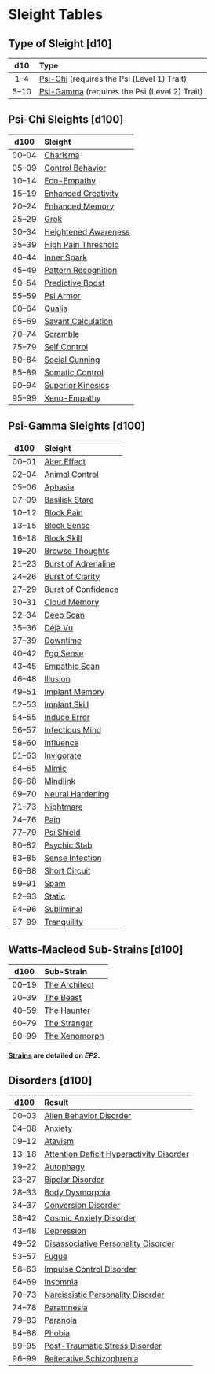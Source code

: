 # Sleight Tables

<!-- CLEANED blockquote class="table" -->

## Type of Sleight \[d10\]

<!-- CLEANED div class="tnw1" -->

|  d10  | Type                                                                     |
| :---: | :----------------------------------------------------------------------- |
|  1–4  | [Psi-Chi](#psi-chi-sleights-d100) (requires the Psi (Level 1) Trait)     |
| 5–10  | [Psi-Gamma](#psi-gamma-sleights-d100) (requires the Psi (Level 2) Trait) |

<!-- CLEANED /div -->
<!-- CLEANED /blockquote -->

<!-- CLEANED blockquote class="table" -->

## Psi-Chi Sleights \[d100\]

<!-- CLEANED div class="tnw1" -->

| d100  | Sleight                                                                              |
| :---: | :----------------------------------------------------------------------------------- |
| 00–04 | [Charisma](../../../14/06-psi-sleight-summaries.md#charisma)                         |
| 05–09 | [Control Behavior](../../../14/06-psi-sleight-summaries.md#control-behavior)         |
| 10–14 | [Eco-Empathy](../../../14/06-psi-sleight-summaries.md#eco-empathy)                   |
| 15–19 | [Enhanced Creativity](../../../14/06-psi-sleight-summaries.md#enhanced-creativity)   |
| 20–24 | [Enhanced Memory](../../../14/06-psi-sleight-summaries.md#enhanced-memory)           |
| 25–29 | [Grok](../../../14/06-psi-sleight-summaries.md#grok)                                 |
| 30–34 | [Heightened Awareness](../../../14/06-psi-sleight-summaries.md#heightened-awareness) |
| 35–39 | [High Pain Threshold](../../../14/06-psi-sleight-summaries.md#high-pain-threshold)   |
| 40–44 | [Inner Spark](../../../14/06-psi-sleight-summaries.md#inner-spark)                   |
| 45–49 | [Pattern Recognition](../../../14/06-psi-sleight-summaries.md#pattern-recognition)   |
| 50–54 | [Predictive Boost](../../../14/06-psi-sleight-summaries.md#predictive-boost)         |
| 55–59 | [Psi Armor](../../../14/06-psi-sleight-summaries.md#psi-armor)                       |
| 60–64 | [Qualia](../../../14/06-psi-sleight-summaries.md#qualia)                             |
| 65–69 | [Savant Calculation](../../../14/06-psi-sleight-summaries.md#savant-calculation)     |
| 70–74 | [Scramble](../../../14/06-psi-sleight-summaries.md#scramble)                         |
| 75–79 | [Self Control](../../../14/06-psi-sleight-summaries.md#self-control)                 |
| 80–84 | [Social Cunning](../../../14/06-psi-sleight-summaries.md#social-cunning)             |
| 85–89 | [Somatic Control](../../../14/06-psi-sleight-summaries.md#somatic-control)           |
| 90–94 | [Superior Kinesics](../../../14/06-psi-sleight-summaries.md#superior-kinesics)       |
| 95–99 | [Xeno-Empathy](../../../14/06-psi-sleight-summaries.md#xeno-empathy)                 |

<!-- CLEANED /div -->
<!-- CLEANED /blockquote -->

<!-- CLEANED blockquote class="table" -->

## Psi-Gamma Sleights \[d100\]

<!-- CLEANED div class="tnw1" -->

| d100  | Sleight                                                                            |
| :---: | :--------------------------------------------------------------------------------- |
| 00–01 | [Alter Effect](../../../14/06-psi-sleight-summaries.md#alter-effect)               |
| 02–04 | [Animal Control](../../../14/06-psi-sleight-summaries.md#animal-control)           |
| 05–06 | [Aphasia](../../../14/06-psi-sleight-summaries.md#aphasia)                         |
| 07–09 | [Basilisk Stare](../../../14/06-psi-sleight-summaries.md#basilisk-stare)           |
| 10–12 | [Block Pain](../../../14/06-psi-sleight-summaries.md#block-pain)                   |
| 13–15 | [Block Sense](../../../14/06-psi-sleight-summaries.md#block-sense)                 |
| 16–18 | [Block Skill](../../../14/06-psi-sleight-summaries.md#block-skill)                 |
| 19–20 | [Browse Thoughts](../../../14/06-psi-sleight-summaries.md#browse-thoughts)         |
| 21–23 | [Burst of Adrenaline](../../../14/06-psi-sleight-summaries.md#burst-of-adrenaline) |
| 24–26 | [Burst of Clarity](../../../14/06-psi-sleight-summaries.md#burst-of-clarity)       |
| 27–29 | [Burst of Confidence](../../../14/06-psi-sleight-summaries.md#burst-of-confidence) |
| 30–31 | [Cloud Memory](../../../14/06-psi-sleight-summaries.md#cloud-memory)               |
| 32–34 | [Deep Scan](../../../14/06-psi-sleight-summaries.md#deep-scan)                     |
| 35–36 | [Déjà Vu](../../../14/06-psi-sleight-summaries.md#deja-vu)                         |
| 37–39 | [Downtime](../../../14/06-psi-sleight-summaries.md#downtime)                       |
| 40–42 | [Ego Sense](../../../14/06-psi-sleight-summaries.md#ego-sense)                     |
| 43–45 | [Empathic Scan](../../../14/06-psi-sleight-summaries.md#empathic-scan)             |
| 46–48 | [Illusion](../../../14/06-psi-sleight-summaries.md#illusion)                       |
| 49–51 | [Implant Memory](../../../14/06-psi-sleight-summaries.md#implant-memory)           |
| 52–53 | [Implant Skill](../../../14/06-psi-sleight-summaries.md#implant-skill)             |
| 54–55 | [Induce Error](../../../14/06-psi-sleight-summaries.md#induce-error)               |
| 56–57 | [Infectious Mind](../../../14/06-psi-sleight-summaries.md#infectious-mind)         |
| 58–60 | [Influence](../../../14/06-psi-sleight-summaries.md#influence)                     |
| 61–63 | [Invigorate](../../../14/06-psi-sleight-summaries.md#invigorate)                   |
| 64–65 | [Mimic](../../../14/06-psi-sleight-summaries.md#mimic)                             |
| 66–68 | [Mindlink](../../../14/06-psi-sleight-summaries.md#mindlink)                       |
| 69–70 | [Neural Hardening](../../../14/06-psi-sleight-summaries.md#neural-hardening)       |
| 71–73 | [Nightmare](../../../14/06-psi-sleight-summaries.md#nightmare)                     |
| 74–76 | [Pain](../../../14/06-psi-sleight-summaries.md#pain)                               |
| 77–79 | [Psi Shield](../../../14/06-psi-sleight-summaries.md#psi-shield)                   |
| 80–82 | [Psychic Stab](../../../14/06-psi-sleight-summaries.md#psychic-stab)               |
| 83–85 | [Sense Infection](../../../14/06-psi-sleight-summaries.md#sense-infection)         |
| 86–88 | [Short Circuit](../../../14/06-psi-sleight-summaries.md#short-circuit)             |
| 89–91 | [Spam](../../../14/06-psi-sleight-summaries.md#spam)                               |
| 92–93 | [Static](../../../14/06-psi-sleight-summaries.md#static)                           |
| 94–96 | [Subliminal](../../../14/06-psi-sleight-summaries.md#subliminal)                   |
| 97–99 | [Tranquility](../../../14/06-psi-sleight-summaries.md#tranquility)                 |

<!-- CLEANED /div -->
<!-- CLEANED /blockquote -->

<!-- CLEANED blockquote class="table" -->

## Watts-Macleod Sub-Strains \[d100\]

<!-- CLEANED div class="tnw1" -->

| d100  | Sub-Strain                                                                 |
| :---: | :------------------------------------------------------------------------- |
| 00–19 | [The Architect](../../../14/02-watts-macleod-sub-strains.md#the-architect) |
| 20–39 | [The Beast](../../../14/02-watts-macleod-sub-strains.md#the-beast)         |
| 40–59 | [The Haunter](../../../14/02-watts-macleod-sub-strains.md#the-haunter)     |
| 60–79 | [The Stranger](../../../14/02-watts-macleod-sub-strains.md#the-stranger)   |
| 80–99 | [The Xenomorph](../../../14/02-watts-macleod-sub-strains.md#the-xenomorph) |

<!-- CLEANED /div -->

**[Strains](../../../14/02-watts-macleod-sub-strains.md) are detailed on _EP2_.**

<!-- CLEANED /blockquote -->

<!-- CLEANED blockquote class="table" -->

## Disorders \[d100\]

<!-- CLEANED div class="tnw1" -->

| d100  | Result                                                                                                                |
| :---: | :-------------------------------------------------------------------------------------------------------------------- |
| 00–03 | [Alien Behavior Disorder](../../../12/20-disorders.md#alien-behavior-disorder)                                        |
| 04–08 | [Anxiety](../../../12/20-disorders.md#anxiety)                                                                        |
| 09–12 | [Atavism](../../../12/20-disorders.md#atavism)                                                                        |
| 13–18 | [Attention Deficit Hyperactivity Disorder](../../../12/20-disorders.md#attention-deficit-hyperactivity-disorder-adhd) |
| 19–22 | [Autophagy](../../../12/20-disorders.md#autophagy)                                                                    |
| 23–27 | [Bipolar Disorder](../../../12/20-disorders.md#bipolar-disorder)                                                      |
| 28–33 | [Body Dysmorphia](../../../12/20-disorders.md#body-dysmorphia)                                                        |
| 34–37 | [Conversion Disorder](../../../12/20-disorders.md#conversion-disorder)                                                |
| 38–42 | [Cosmic Anxiety Disorder](../../../12/20-disorders.md#cosmic-anxiety-disorder)                                        |
| 43–48 | [Depression](../../../12/20-disorders.md#depression)                                                                  |
| 49–52 | [Disassociative Personality Disorder](../../../12/20-disorders.md#disassociative-personality-disorder)                |
| 53–57 | [Fugue](../../../12/20-disorders.md#fugue)                                                                            |
| 58–63 | [Impulse Control Disorder](../../../12/20-disorders.md#impulse-control-disorder)                                      |
| 64–69 | [Insomnia](../../../12/20-disorders.md#insomnia)                                                                      |
| 70–73 | [Narcissistic Personality Disorder](../../../12/20-disorders.md#narcissistic-personality-disorder)                    |
| 74–78 | [Paramnesia](../../../12/20-disorders.md#paramnesia)                                                                  |
| 79–83 | [Paranoia](../../../12/20-disorders.md#paranoia)                                                                      |
| 84–88 | [Phobia](../../../12/20-disorders.md#phobia)                                                                          |
| 89–95 | [Post-Traumatic Stress Disorder](../../../12/20-disorders.md#post-traumatic-stress-disorder-ptsd)                     |
| 96–99 | [Reiterative Schizophrenia](../../../12/20-disorders.md#reiterative-schizophrenia)                                    |

<!-- CLEANED /div -->

<!-- CLEANED /blockquote -->
